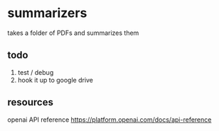 # summarizers

takes a folder of PDFs and summarizes them

## todo

1. test / debug
2. hook it up to google drive

## resources

openai API reference https://platform.openai.com/docs/api-reference
